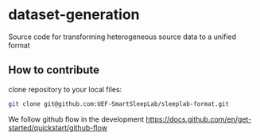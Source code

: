 # dataset-generation
Source code for transforming heterogeneous source data to a unified format


## How to contribute

clone repository to your local files:

```bash
git clone git@github.com:UEF-SmartSleepLab/sleeplab-format.git
```

We follow github flow in the development https://docs.github.com/en/get-started/quickstart/github-flow
